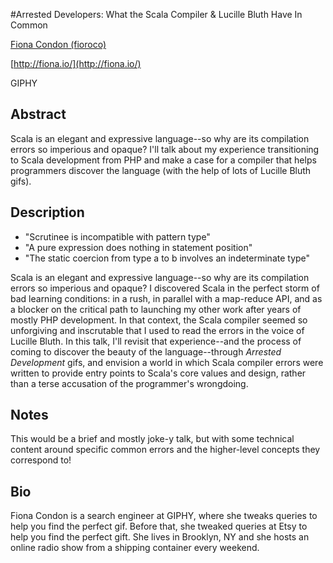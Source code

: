 #Arrested Developers: What the Scala Compiler & Lucille Bluth Have In Common

[Fiona Condon (fioroco)](http://twitter.com/fioroco)

[http://fiona.io/](http://fiona.io/)

GIPHY

## Abstract

Scala is an elegant and expressive language--so why are its compilation errors so imperious and opaque? I'll talk about my experience transitioning to Scala development from PHP and make a case for a compiler that helps programmers discover the language (with the help of lots of Lucille Bluth gifs).

## Description

+ "Scrutinee is incompatible with pattern type"
+ "A pure expression does nothing in statement position"
+ "The static coercion from type a to b involves an indeterminate type"

Scala is an elegant and expressive language--so why are its compilation errors so imperious and opaque? I discovered Scala in the perfect storm of bad learning conditions: in a rush, in parallel with a map-reduce API, and as a blocker on the critical path to launching my other work after years of mostly PHP development. In that context, the Scala compiler seemed so unforgiving and inscrutable that I used to read the errors in the voice of Lucille Bluth. In this talk, I'll revisit that experience--and the process of coming to discover the beauty of the language--through *Arrested Development* gifs, and envision a world in which Scala compiler errors were written to provide entry points to Scala's core values and design, rather than a terse accusation of the programmer's wrongdoing.

## Notes

This would be a brief and mostly joke-y talk, but with some technical content around specific common errors and the higher-level concepts they correspond to!

## Bio
  
Fiona Condon is a search engineer at GIPHY, where she tweaks queries to help you find the perfect gif. Before that, she tweaked queries at Etsy to help you find the perfect gift. She lives in Brooklyn, NY and she hosts an online radio show from a shipping container every weekend.